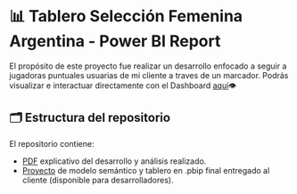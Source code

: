 # 📊 Tablero Selección Femenina Argentina - Power BI Report
El propósito de este proyecto fue realizar un desarrollo enfocado a seguir a jugadoras puntuales usuarias de mi cliente a traves de un marcador.
Podrás visualizar e interactuar directamente con el Dashboard [aquí](https://app.powerbi.com/view?r=eyJrIjoiMGZmNjcyNjItOGE4NS00ZWZiLTg5MzItNzQyM2JiOWEwZGNiIiwidCI6Ijg1MjI2NjJhLTVkYTctNGE1Zi05ZDM0LWFmNzAzNTM3NzIyZCIsImMiOjR9)👁️ 

## 🗂 Estructura del repositorio 

El repositorio contiene:
- [PDF](https://github.com/fransalasdat/portfolio/blob/main/4_Solucion_Tablero_Seleccion_Femenina_Argentina/4.%20Tablero%20de%20Rendimiento%20Seleccion%20Argentina%20Femenina.pdf) explicativo del desarrollo y análisis realizado.
- [Proyecto](https://github.com/fransalasdat/portfolio/tree/main/4_Solucion_Tablero_Seleccion_Femenina_Argentina/Proyecto_pbip) de modelo semántico y tablero en .pbip final entregado al cliente (disponible para desarrolladores).

